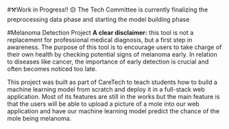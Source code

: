 #⚒️Work in Progress!!
🟡 The Tech Committee is currently finalizing the preprocessing data phase and starting the model building phase 

#Melanoma Detection Project
**A clear disclaimer:** this tool is not a replacement for professional medical diagnosis, but a first step in awareness.
The purpose of this tool is to encourage users to take charge of their own health by checking potential signs of melanoma early.
In relation to diseases like cancer, the importance of early detection is crucial and often becomes noticed too late.

This project was built as part of CareTech to teach students how to build a machine learning model from scratch and deploy it in a full-stack web application. 
Most of its features are still in the works but the main feature is that the users will be able to upload a picture of a mole into our web application and have our 
machine learning model predict the chance of the mole being melanoma.


